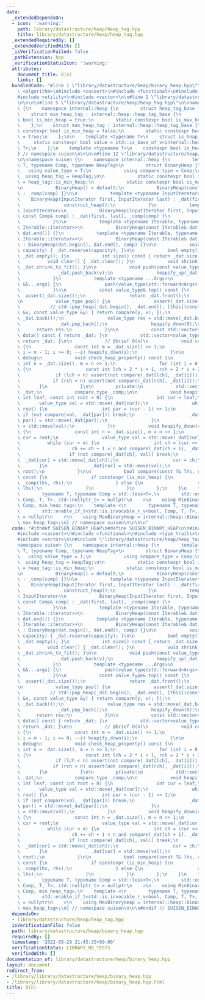 ```yaml
---
data:
  _extendedDependsOn:
  - icon: ':warning:'
    path: library/datastructure/heap/heap_tag.hpp
    title: library/datastructure/heap/heap_tag.hpp
  _extendedRequiredBy: []
  _extendedVerifiedWith: []
  _isVerificationFailed: false
  _pathExtension: hpp
  _verificationStatusIcon: ':warning:'
  attributes:
    document_title: O(n)
    links: []
  bundledCode: "#line 1 \"library/datastructure/heap/binary_heap.hpp\"\n\n\n\n#include\
    \ <algorithm>\n#include <cassert>\n#include <functional>\n#include <type_traits>\n\
    #include <utility>\n#include <vector>\n\n#line 1 \"library/datastructure/heap/heap_tag.hpp\"\
    \n\n\n\n#line 5 \"library/datastructure/heap/heap_tag.hpp\"\n\nnamespace suisen\
    \ {\n    namespace internal::heap {\n        struct heap_tag_base {};\n    }\n\
    \    struct min_heap_tag : internal::heap::heap_tag_base {\n        static constexpr\
    \ bool is_min_heap = true;\n        static constexpr bool is_max_heap = false;\n\
    \    };\n    struct max_heap_tag : internal::heap::heap_tag_base {\n        static\
    \ constexpr bool is_min_heap = false;\n        static constexpr bool is_max_heap\
    \ = true;\n    };\n\n    template <typename T>\n    struct is_heap_tag {\n   \
    \     static constexpr bool value = std::is_base_of_v<internal::heap::heap_tag_base,\
    \ T>;\n    };\n    template <typename T>\n    constexpr bool is_heap_tag_v = is_heap_tag<T>::value;\n\
    } // namespace suisen\n\n\n\n#line 12 \"library/datastructure/heap/binary_heap.hpp\"\
    \n\nnamespace suisen {\n    namespace internal::heap {\n        template <typename\
    \ T, typename Comp, typename HeapTag>\n        struct BinaryHeap {\n         \
    \   using value_type = T;\n            using compare_type = Comp;\n          \
    \  using heap_tag = HeapTag;\n\n            static constexpr bool is_min_heap\
    \ = heap_tag::is_min_heap;\n            static constexpr bool is_max_heap = heap_tag::is_max_heap;\n\
    \n            BinaryHeap() = default;\n            BinaryHeap(const Comp& comp)\
    \ : _comp(comp) {}\n\n            template <typename InputIterator>\n        \
    \    BinaryHeap(InputIterator first, InputIterator last) : _dat(first, last) {\n\
    \                construct_heap();\n            }\n            template <typename\
    \ InputIterator>\n            BinaryHeap(InputIterator first, InputIterator last,\
    \ const Comp& comp) : _dat(first, last), _comp(comp) {\n                construct_heap();\n\
    \            }\n\n            template <typename Iterable, typename = std::void_t<typename\
    \ Iterable::iterator>>\n            BinaryHeap(const Iterable& dat) : BinaryHeap(dat.begin(),\
    \ dat.end()) {}\n            template <typename Iterable, typename = std::void_t<typename\
    \ Iterable::iterator>>\n            BinaryHeap(const Iterable& dat, Comp& comp)\
    \ : BinaryHeap(dat.begin(), dat.end(), comp) {}\n\n            void reserve(int\
    \ capacity) { _dat.reserve(capacity); }\n\n            bool empty() const { return\
    \ _dat.empty(); }\n            int size() const { return _dat.size(); }\n\n  \
    \          void clear() { _dat.clear(); }\n            void shrink_to_fit() {\
    \ _dat.shrink_to_fit(); }\n\n            void push(const value_type& v) {\n  \
    \              _dat.push_back(v);\n                heapify_up(_dat.size() - 1);\n\
    \            }\n            template <typename ...Args>\n            void emplace(Args\
    \ &&...args) {\n                push(value_type(std::forward<Args>(args)...));\n\
    \            }\n\n            const value_type& top() const {\n              \
    \  assert(_dat.size());\n                return _dat.front();\n            }\n\
    \n            value_type pop() {\n                assert(_dat.size());\n     \
    \           // std::pop_heap(_dat.begin(), _dat.end(), [this](const value_type\
    \ &x, const value_type &y) { return compare(y, x); });\n                std::swap(_dat.front(),\
    \ _dat.back());\n                value_type res = std::move(_dat.back());\n  \
    \              _dat.pop_back();\n                heapify_down(0);\n          \
    \      return res;\n            }\n\n            const std::vector<value_type>&\
    \ data() const { return _dat; }\n            std::vector<value_type>& data() {\
    \ return _dat; }\n\n            // @brief O(n)\n            void construct_heap()\
    \ {\n                const int m = _dat.size() >> 1;\n                for (int\
    \ i = m - 1; i >= 0; --i) heapify_down(i);\n            }\n\n            // for\
    \ debug\n            void check_heap_property() const {\n                const\
    \ int n = _dat.size(), m = n >> 1;\n                for (int i = 0; i < m; ++i)\
    \ {\n                    const int lch = 2 * i + 1, rch = 2 * i + 2;\n       \
    \             if (lch < n) assert(not compare(_dat[lch], _dat[i]));\n        \
    \            if (rch < n) assert(not compare(_dat[rch], _dat[i]));\n         \
    \       }\n            }\n\n        private:\n            std::vector<value_type>\
    \ _dat;\n            compare_type _comp;\n\n            void heapify_up(const\
    \ int leaf, const int root = 0) {\n                int cur = leaf;\n         \
    \       value_type val = std::move(_dat[cur]);\n                while (cur !=\
    \ root) {\n                    int par = (cur - 1) >> 1;\n                   \
    \ if (not compare(val, _dat[par])) break;\n                    _dat[std::exchange(cur,\
    \ par)] = std::move(_dat[par]);\n                }\n                _dat[cur]\
    \ = std::move(val);\n            }\n            void heapify_down(const int root)\
    \ {\n                const int n = _dat.size(), m = n >> 1;\n                int\
    \ cur = root;\n                value_type val = std::move(_dat[cur]);\n      \
    \          while (cur < m) {\n                    int ch = (cur << 1) + 1;\n \
    \                   ch += ch + 1 < n and compare(_dat[ch + 1], _dat[ch]);\n  \
    \                  if (not compare(_dat[ch], val)) break;\n                  \
    \  _dat[cur] = std::move(_dat[ch]);\n                    cur = ch;\n         \
    \       }\n                _dat[cur] = std::move(val);\n                // heapify_up(cur,\
    \ root);\n            }\n\n            bool compare(const T& lhs, const T& rhs)\
    \ const {\n                if constexpr (is_min_heap) {\n                    return\
    \ _comp(lhs, rhs);\n                } else {\n                    return _comp(rhs,\
    \ lhs);\n                }\n            }\n        };\n    }\n    template <\n\
    \        typename T, typename Comp = std::less<T>,\n        std::enable_if_t<std::is_invocable_r_v<bool,\
    \ Comp, T, T>, std::nullptr_t> = nullptr\n    >\n    using MinBinaryHeap = internal::heap::BinaryHeap<T,\
    \ Comp, min_heap_tag>;\n    template <\n        typename T, typename Comp = std::less<T>,\n\
    \        std::enable_if_t<std::is_invocable_r_v<bool, Comp, T, T>, std::nullptr_t>\
    \ = nullptr\n    >\n    using MaxBinaryHeap = internal::heap::BinaryHeap<T, Comp,\
    \ max_heap_tag>;\n} // namespace suisen\n\n\n\n"
  code: "#ifndef SUISEN_BINARY_HEAP\n#define SUISEN_BINARY_HEAP\n\n#include <algorithm>\n\
    #include <cassert>\n#include <functional>\n#include <type_traits>\n#include <utility>\n\
    #include <vector>\n\n#include \"library/datastructure/heap/heap_tag.hpp\"\n\n\
    namespace suisen {\n    namespace internal::heap {\n        template <typename\
    \ T, typename Comp, typename HeapTag>\n        struct BinaryHeap {\n         \
    \   using value_type = T;\n            using compare_type = Comp;\n          \
    \  using heap_tag = HeapTag;\n\n            static constexpr bool is_min_heap\
    \ = heap_tag::is_min_heap;\n            static constexpr bool is_max_heap = heap_tag::is_max_heap;\n\
    \n            BinaryHeap() = default;\n            BinaryHeap(const Comp& comp)\
    \ : _comp(comp) {}\n\n            template <typename InputIterator>\n        \
    \    BinaryHeap(InputIterator first, InputIterator last) : _dat(first, last) {\n\
    \                construct_heap();\n            }\n            template <typename\
    \ InputIterator>\n            BinaryHeap(InputIterator first, InputIterator last,\
    \ const Comp& comp) : _dat(first, last), _comp(comp) {\n                construct_heap();\n\
    \            }\n\n            template <typename Iterable, typename = std::void_t<typename\
    \ Iterable::iterator>>\n            BinaryHeap(const Iterable& dat) : BinaryHeap(dat.begin(),\
    \ dat.end()) {}\n            template <typename Iterable, typename = std::void_t<typename\
    \ Iterable::iterator>>\n            BinaryHeap(const Iterable& dat, Comp& comp)\
    \ : BinaryHeap(dat.begin(), dat.end(), comp) {}\n\n            void reserve(int\
    \ capacity) { _dat.reserve(capacity); }\n\n            bool empty() const { return\
    \ _dat.empty(); }\n            int size() const { return _dat.size(); }\n\n  \
    \          void clear() { _dat.clear(); }\n            void shrink_to_fit() {\
    \ _dat.shrink_to_fit(); }\n\n            void push(const value_type& v) {\n  \
    \              _dat.push_back(v);\n                heapify_up(_dat.size() - 1);\n\
    \            }\n            template <typename ...Args>\n            void emplace(Args\
    \ &&...args) {\n                push(value_type(std::forward<Args>(args)...));\n\
    \            }\n\n            const value_type& top() const {\n              \
    \  assert(_dat.size());\n                return _dat.front();\n            }\n\
    \n            value_type pop() {\n                assert(_dat.size());\n     \
    \           // std::pop_heap(_dat.begin(), _dat.end(), [this](const value_type\
    \ &x, const value_type &y) { return compare(y, x); });\n                std::swap(_dat.front(),\
    \ _dat.back());\n                value_type res = std::move(_dat.back());\n  \
    \              _dat.pop_back();\n                heapify_down(0);\n          \
    \      return res;\n            }\n\n            const std::vector<value_type>&\
    \ data() const { return _dat; }\n            std::vector<value_type>& data() {\
    \ return _dat; }\n\n            // @brief O(n)\n            void construct_heap()\
    \ {\n                const int m = _dat.size() >> 1;\n                for (int\
    \ i = m - 1; i >= 0; --i) heapify_down(i);\n            }\n\n            // for\
    \ debug\n            void check_heap_property() const {\n                const\
    \ int n = _dat.size(), m = n >> 1;\n                for (int i = 0; i < m; ++i)\
    \ {\n                    const int lch = 2 * i + 1, rch = 2 * i + 2;\n       \
    \             if (lch < n) assert(not compare(_dat[lch], _dat[i]));\n        \
    \            if (rch < n) assert(not compare(_dat[rch], _dat[i]));\n         \
    \       }\n            }\n\n        private:\n            std::vector<value_type>\
    \ _dat;\n            compare_type _comp;\n\n            void heapify_up(const\
    \ int leaf, const int root = 0) {\n                int cur = leaf;\n         \
    \       value_type val = std::move(_dat[cur]);\n                while (cur !=\
    \ root) {\n                    int par = (cur - 1) >> 1;\n                   \
    \ if (not compare(val, _dat[par])) break;\n                    _dat[std::exchange(cur,\
    \ par)] = std::move(_dat[par]);\n                }\n                _dat[cur]\
    \ = std::move(val);\n            }\n            void heapify_down(const int root)\
    \ {\n                const int n = _dat.size(), m = n >> 1;\n                int\
    \ cur = root;\n                value_type val = std::move(_dat[cur]);\n      \
    \          while (cur < m) {\n                    int ch = (cur << 1) + 1;\n \
    \                   ch += ch + 1 < n and compare(_dat[ch + 1], _dat[ch]);\n  \
    \                  if (not compare(_dat[ch], val)) break;\n                  \
    \  _dat[cur] = std::move(_dat[ch]);\n                    cur = ch;\n         \
    \       }\n                _dat[cur] = std::move(val);\n                // heapify_up(cur,\
    \ root);\n            }\n\n            bool compare(const T& lhs, const T& rhs)\
    \ const {\n                if constexpr (is_min_heap) {\n                    return\
    \ _comp(lhs, rhs);\n                } else {\n                    return _comp(rhs,\
    \ lhs);\n                }\n            }\n        };\n    }\n    template <\n\
    \        typename T, typename Comp = std::less<T>,\n        std::enable_if_t<std::is_invocable_r_v<bool,\
    \ Comp, T, T>, std::nullptr_t> = nullptr\n    >\n    using MinBinaryHeap = internal::heap::BinaryHeap<T,\
    \ Comp, min_heap_tag>;\n    template <\n        typename T, typename Comp = std::less<T>,\n\
    \        std::enable_if_t<std::is_invocable_r_v<bool, Comp, T, T>, std::nullptr_t>\
    \ = nullptr\n    >\n    using MaxBinaryHeap = internal::heap::BinaryHeap<T, Comp,\
    \ max_heap_tag>;\n} // namespace suisen\n\n\n#endif // SUISEN_BINARY_HEAP\n"
  dependsOn:
  - library/datastructure/heap/heap_tag.hpp
  isVerificationFile: false
  path: library/datastructure/heap/binary_heap.hpp
  requiredBy: []
  timestamp: '2022-09-29 21:45:35+09:00'
  verificationStatus: LIBRARY_NO_TESTS
  verifiedWith: []
documentation_of: library/datastructure/heap/binary_heap.hpp
layout: document
redirect_from:
- /library/library/datastructure/heap/binary_heap.hpp
- /library/library/datastructure/heap/binary_heap.hpp.html
title: O(n)
---
```


